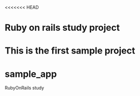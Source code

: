 <<<<<<< HEAD
# Ruby on rails study project

This is the first sample project
=======
sample_app
==========

RubyOnRails study

